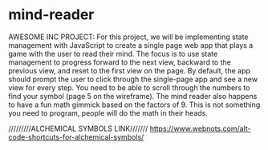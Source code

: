# mind-reader
AWESOME INC PROJECT: For this project, we will be implementing state management with JavaScript to create a single page web app that plays a game with the user to read their mind.  The focus is to use state management to progress forward to the next view, backward to the previous view, and reset to the first view on the page.  By default, the app should prompt the user to click through the single-page app and see a new view for every step.  You need to be able to scroll through the numbers to find your symbol (page 5 on the wireframe).  The mind reader also happens to have a fun math gimmick based on the factors of 9. This is not something you need to program, people will do the math in their heads.

/////////ALCHEMICAL SYMBOLS LINK///////
https://www.webnots.com/alt-code-shortcuts-for-alchemical-symbols/


